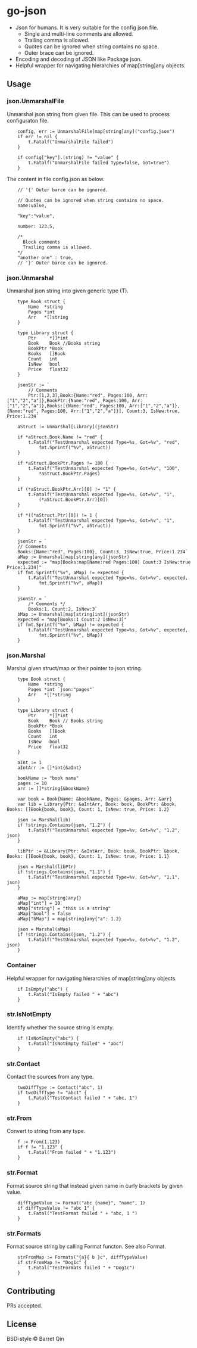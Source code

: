 # go-json

- Json for humans. It is very suitable for the config json file.
	+ Single and multi-line comments are allowed.
	+ Trailing comma is allowed.
	+ Quotes can be ignored when string contains no space.
	+ Outer brace can be ignored.
- Encoding and decoding of JSON like Package json.
- Helpful wrapper for navigating hierarchies of map[string]any objects.

## Usage

### json.UnmarshalFile

Unmarshal json string from given file. This can be used to process configuraton file.
```
	config, err := UnmarshalFile[map[string]any]("config.json")
	if err != nil {
		t.Fatalf("UnmarshalFile failed")
	}

	if config["key"].(string) != "value" {
		t.Fatalf("UnmarshalFile failed Type=false, Got=true")
	}
```
The content in file config.json as below.
```
	// '{' Outer barce can be ignored.
	
	// Quotes can be ignored when string contains no space.
	name:value, 

	"key":"value",
    
	number: 123.5,

	/* 
	  Block comments
	  Trailing comma is allowed.
	*/
	"another one" : true,
	// '}' Outer barce can be ignored.
```
### json.Unmarshal

Unmarshal json string into given generic type (T).
```
	type Book struct {
		Name  *string
		Pages *int
		Arr   *[]string
	}
	
	type Library struct {
		Ptr     *[]*int
		Book    Book //Books string
		BookPtr *Book
		Books   []Book
		Count   int
		IsNew   bool
		Price   float32
	}
	
	jsonStr := `
	    // Comments
		Ptr:[1,2,3],Book:{Name:"red", Pages:100, Arr:["1","2","a"]},BookPtr:{Name:"red", Pages:100, Arr:["1","2","a"]},Books:[{Name:"red", Pages:100, Arr:["1","2","a"]},{Name:"red", Pages:100, Arr:["1","2","a"]}], Count:3, IsNew:true, Price:1.234`
	
	aStruct := Unmarshal[Library](jsonStr)
	
	if *aStruct.Book.Name != "red" {
		t.Fatalf("TestUnmarshal expected Type=%s, Got=%v", "red",
			fmt.Sprintf("%v", aStruct))
	}

	if *aStruct.BookPtr.Pages != 100 {
		t.Fatalf("TestUnmarshal expected Type=%s, Got=%v", "100",
			*aStruct.BookPtr.Pages)
	}

	if (*aStruct.BookPtr.Arr)[0] != "1" {
		t.Fatalf("TestUnmarshal expected Type=%s, Got=%v", "1",
			(*aStruct.BookPtr.Arr)[0])
	}
	
	if *((*aStruct.Ptr)[0]) != 1 {
		t.Fatalf("TestUnmarshal expected Type=%s, Got=%v", "1",
			fmt.Sprintf("%v", aStruct))
	}
	
	jsonStr = `
	// Comments
	Books:{Name:"red", Pages:100}, Count:3, IsNew:true, Price:1.234`
	aMap := Unmarshal[map[string]any](jsonStr)
	expected := "map[Books:map[Name:red Pages:100] Count:3 IsNew:true Price:1.234]"
	if fmt.Sprintf("%v", aMap) != expected {
		t.Fatalf("TestUnmarshal expected Type=%s, Got=%v", expected,
			fmt.Sprintf("%v", aMap))
	}

	jsonStr = `
	    /* Comments */
		Books:1, Count:2, IsNew:3`
	bMap := Unmarshal[map[string]int](jsonStr)
	expected = "map[Books:1 Count:2 IsNew:3]"
	if fmt.Sprintf("%v", bMap) != expected {
		t.Fatalf("TestUnmarshal expected Type=%s, Got=%v", expected,
			fmt.Sprintf("%v", bMap))
	}
```
### json.Marshal

Marshal given struct/map or their pointer to json string.
```
	type Book struct {
		Name  *string
		Pages *int `json:"pages"`
		Arr   *[]*string
	}
	
	type Library struct {
		Ptr     *[]*int
		Book    Book // Books string
		BookPtr *Book
		Books   []Book
		Count   int
		IsNew   bool
		Price   float32
	}
	
	aInt := 1
	aIntArr := []*int{&aInt}

	bookName := "book name"
	pages := 10
	arr := []*string{&bookName}

	var book = Book{Name: &bookName, Pages: &pages, Arr: &arr}
	var lib = Library{Ptr: &aIntArr, Book: book, BookPtr: &book, Books: []Book{book, book}, Count: 1, IsNew: true, Price: 1.2}
	
	json := Marshal(lib)
	if !strings.Contains(json, "1.2") {
		t.Fatalf("TestUnmarshal expected Type=%v, Got=%v", "1.2", json)
	}

	libPtr := &Library{Ptr: &aIntArr, Book: book, BookPtr: &book, Books: []Book{book, book}, Count: 1, IsNew: true, Price: 1.1}
	
	json = Marshal(libPtr)
	if !strings.Contains(json, "1.1") {
		t.Fatalf("TestUnmarshal expected Type=%v, Got=%v", "1.1", json)
	}
	
	aMap := map[string]any{}
	aMap["int"] = 10
	aMap["string"] = "this is a string"
	aMap["bool"] = false
	aMap["bMap"] = map[string]any{"a": 1.2}
	
	json = Marshal(aMap)
	if !strings.Contains(json, "1.2") {
		t.Fatalf("TestUnmarshal expected Type=%v, Got=%v", "1.2", json)
	}
```
### Container

Helpful wrapper for navigating hierarchies of map[string]any objects.
```
	if IsEmpty("abc") {
		t.Fatal("IsEmpty failed " + "abc")
	}
```
### str.IsNotEmpty

Identify whether the source string is empty.
```
	if !IsNotEmpty("abc") {
		t.Fatal("IsNotEmpty failed" + "abc")
	}
```
### str.Contact

Contact the sources from any type.
```
	twoDiffType := Contact("abc", 1)
	if twoDiffType != "abc1" {
		t.Fatal("TestContact failed " + "abc, 1")
	}
```
### str.From

Convert to string from any type.
```
	f := From(1.123)
	if f != "1.123" {
		t.Fatal("From failed " + "1.123")
	}
```
### str.Format

Format source string that instead given name in curly brackets by given value.
```
	diffTypeValue := Format("abc {name}", "name", 1)
	if diffTypeValue != "abc 1" {
		t.Fatal("TestFormat failed " + "abc, 1 ")
	}
```
### str.Formats

Format source string by calling Format functon. See also Format.
```
	strFromMap := Formats("{a}{ b }c", diffTypeValue)
	if strFromMap != "Dog1c" {
		t.Fatal("TestFormats failed " + "Dog1c")
	}
```

## Contributing

PRs accepted.

## License

BSD-style © Barret Qin

